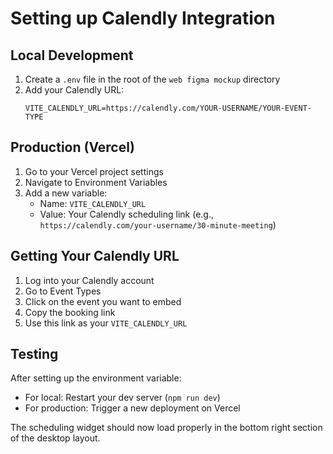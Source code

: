 # Setting up Calendly Integration

## Local Development

1. Create a `.env` file in the root of the `web figma mockup` directory
2. Add your Calendly URL:
   ```
   VITE_CALENDLY_URL=https://calendly.com/YOUR-USERNAME/YOUR-EVENT-TYPE
   ```

## Production (Vercel)

1. Go to your Vercel project settings
2. Navigate to Environment Variables
3. Add a new variable:
   - Name: `VITE_CALENDLY_URL`
   - Value: Your Calendly scheduling link (e.g., `https://calendly.com/your-username/30-minute-meeting`)

## Getting Your Calendly URL

1. Log into your Calendly account
2. Go to Event Types
3. Click on the event you want to embed
4. Copy the booking link
5. Use this link as your `VITE_CALENDLY_URL`

## Testing

After setting up the environment variable:
- For local: Restart your dev server (`npm run dev`)
- For production: Trigger a new deployment on Vercel

The scheduling widget should now load properly in the bottom right section of the desktop layout.
